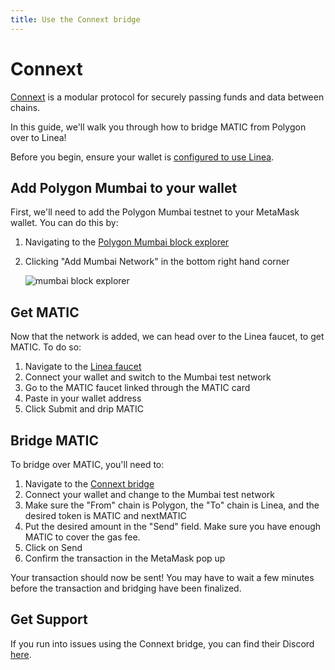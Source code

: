 ```yaml
---
title: Use the Connext bridge
---
```


# Connext

[Connext](https://www.connext.network/) is a modular protocol for securely passing funds and data between chains.

In this guide, we'll walk you through how to bridge MATIC from Polygon over to Linea!

Before you begin, ensure your wallet is [configured to use Linea](/use-mainnet/set-up-your-wallet.mdx).

## Add Polygon Mumbai to your wallet

First, we'll need to add the Polygon Mumbai testnet to your MetaMask wallet. You can do this by:

1. Navigating to the [Polygon Mumbai block explorer](https://mumbai.polygonscan.com/)
1. Clicking "Add Mumbai Network" in the bottom right hand corner

   ![mumbai block explorer](/img/quests/polygon/blockexplorer.png)

## Get MATIC

Now that the network is added, we can head over to the Linea faucet, to get MATIC. To do so:

1. Navigate to the [Linea faucet](https://faucet.goerli.linea.build/)
1. Connect your wallet and switch to the Mumbai test network
1. Go to the MATIC faucet linked through the MATIC card
1. Paste in your wallet address
1. Click Submit and drip MATIC

## Bridge MATIC

To bridge over MATIC, you'll need to:

1. Navigate to the [Connext bridge](https://testnet.bridge.connext.network/MATIC-from-polygon-to-linea?symbol=MATIC)
1. Connect your wallet and change to the Mumbai test network
1. Make sure the "From" chain is Polygon, the "To" chain is Linea, and the desired token is MATIC and nextMATIC
1. Put the desired amount in the "Send" field. Make sure you have enough MATIC to cover the gas fee.
1. Click on Send
1. Confirm the transaction in the MetaMask pop up

Your transaction should now be sent! You may have to wait a few minutes before the transaction and bridging have been finalized.

## Get Support

If you run into issues using the Connext bridge, you can find their Discord [here](https://discord.com/invite/connext).
